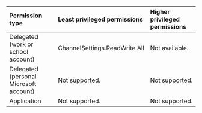 |Permission type|Least privileged permissions|Higher privileged permissions|
|:---|:---|:---|
|Delegated (work or school account)|ChannelSettings.ReadWrite.All|Not available.|
|Delegated (personal Microsoft account)|Not supported.|Not supported.|
|Application|Not supported.|Not supported.|